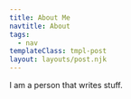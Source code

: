 ```yaml
---
title: About Me
navtitle: About
tags:
  - nav
templateClass: tmpl-post
layout: layouts/post.njk
---
```


I am a person that writes stuff.
